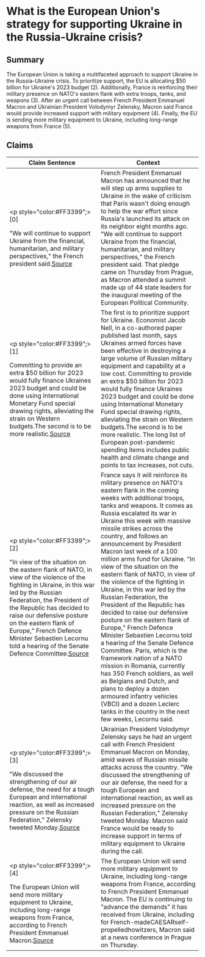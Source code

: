 # What is the European Union's strategy for supporting Ukraine in the Russia-Ukraine crisis?

## Summary
The European Union is taking a multifaceted approach to support Ukraine in the Russia-Ukraine crisis. To prioritize support, the EU is allocating $50 billion for Ukraine's 2023 budget (2). Additionally, France is reinforcing their military presence on NATO's eastern flank with extra troops, tanks, and weapons (3). After an urgent call between French President Emmanuel Macron and Ukrainian President Volodymyr Zelensky, Macron said France would provide increased support with military equipment (4). Finally, the EU is sending more military equipment to Ukraine, including long-range weapons from France (5).

## Claims
| Claim Sentence | Context |
|---|---|
|<p style="color:#FF3399";>[0]</p>"We will continue to support Ukraine from the financial, humanitarian, and military perspectives," the French president said.<a href="https://newseu.cgtn.com/news/2022-10-08/Macron-ups-Ukraine-military-aid-after-criticism-over-low-spending-1dWJsVKfsJy/index.html" target="_blank">Source</a>| French President Emmanuel Macron has announced that he will step up arms supplies to Ukraine in the wake of criticism that Paris wasn't doing enough to help the war effort since Russia's launched its attack on its neighbor eight months ago. "We will continue to support Ukraine from the financial, humanitarian, and military perspectives," the French president said. That pledge came on Thursday from Prague, as Macron attended a summit made up of 44 state leaders for the inaugural meeting of the European Political Community.|
|<p style="color:#FF3399";>[1]</p>Committing to provide an extra $50 billion for 2023 would fully finance Ukraines 2023 budget and could be done using International Monetary Fund special drawing rights, alleviating the strain on Western budgets.The second is to be more realistic.<a href="https://www.washingtonpost.com/business/ukraines-song-to-macron-is-awfully-bittersweet/2022/10/14/e5c2659e-4b7d-11ed-8153-96ee97b218d2_story.html" target="_blank">Source</a>| The first is to prioritize support for Ukraine. Economist Jacob Nell, in a co-authored paper published last month, says Ukraines armed forces have been effective in destroying a large volume of Russian military equipment and capability at a low cost. Committing to provide an extra $50 billion for 2023 would fully finance Ukraines 2023 budget and could be done using International Monetary Fund special drawing rights, alleviating the strain on Western budgets.The second is to be more realistic. The long list of European post-pandemic spending items includes public health and climate change and points to tax increases, not cuts.|
|<p style="color:#FF3399";>[2]</p>"In view of the situation on the eastern flank of NATO, in view of the violence of the fighting in Ukraine, in this war led by the Russian Federation, the President of the Republic has decided to raise our defensive posture on the eastern flank of Europe," French Defence Minister Sebastien Lecornu told a hearing of the Senate Defence Committee.<a href="https://www.euronews.com/2022/10/11/france-to-boost-its-forces-on-natos-eastern-flank-after-russian-missile-strikes-on-ukraine" target="_blank">Source</a>| France says it will reinforce its military presence on NATO's eastern flank in the coming weeks with additional troops, tanks and weapons. It comes as Russia escalated its war in Ukraine this week with massive missile strikes across the country, and follows an announcement by President Macron last week of a 100 million arms fund for Ukraine. "In view of the situation on the eastern flank of NATO, in view of the violence of the fighting in Ukraine, in this war led by the Russian Federation, the President of the Republic has decided to raise our defensive posture on the eastern flank of Europe," French Defence Minister Sebastien Lecornu told a hearing of the Senate Defence Committee. Paris, which is the framework nation of a NATO mission in Romania, currently has 350 French soldiers, as well as Belgians and Dutch, and plans to deploy a dozen armoured infantry vehicles (VBCI) and a dozen Leclerc tanks in the country in the next few weeks, Lecornu said.|
|<p style="color:#FF3399";>[3]</p>"We discussed the strengthening of our air defense, the need for a tough European and international reaction, as well as increased pressure on the Russian Federation," Zelensky tweeted Monday.<a href="https://www.cnn.com/europe/live-news/russia-ukraine-war-news-10-10-22/h_87907d3936d3ae2391da1439ac533653" target="_blank">Source</a>| Ukrainian President Volodymyr Zelensky says he had an urgent call with French President Emmanuel Macron on Monday, amid waves of Russian missile attacks across the country. "We discussed the strengthening of our air defense, the need for a tough European and international reaction, as well as increased pressure on the Russian Federation," Zelensky tweeted Monday. Macron said France would be ready to increase support in terms of military equipment to Ukraine during the call.|
|<p style="color:#FF3399";>[4]</p>The European Union will send more military equipment to Ukraine, including long-range weapons from France, according to French President Emmanuel Macron.<a href="https://www.cnn.com/europe/live-news/russia-ukraine-war-news-10-06-22/h_c3afb339e3faeb9d6267967dca952c7e" target="_blank">Source</a>| The European Union will send more military equipment to Ukraine, including long-range weapons from France, according to French President Emmanuel Macron. The EU is continuing to "advance the demands" it has received from Ukraine, including for French-madeCAESARself-propelledhowitzers, Macron said at a news conference in Prague on Thursday.|
